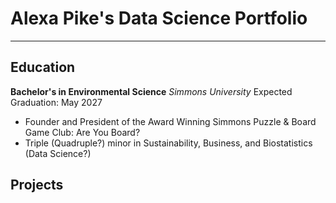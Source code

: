 # Alexa Pike's Data Science Portfolio

---

## Education

**Bachelor's in Environmental Science**
*Simmons University*
Expected Graduation: May 2027

- Founder and President of the Award Winning Simmons Puzzle & Board Game Club: Are You Board?
- Triple (Quadruple?) minor in Sustainability, Business, and Biostatistics (Data Science?)

## Projects

